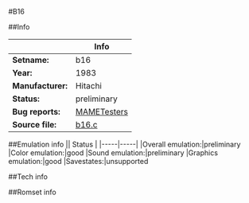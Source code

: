 #B16

##Info

||Info|
|-----|-----|
|**Setname:**|b16
|**Year:**|1983
|**Manufacturer:**|Hitachi
|**Status:**|preliminary
|**Bug reports:**|[MAMETesters](http://mametesters.org/view_all_set.php?type=1&temporary=y&search=b16.c)
|**Source file:**|[b16.c](https://github.com/mamedev/mame/blob/master/src/mess/drivers/b16.c)

##Emulation info
|| Status |
|-----|-----|
|Overall emulation:|preliminary
|Color emulation:|good
|Sound emulation:|preliminary
|Graphics emulation:|good
|Savestates:|unsupported

##Tech info

##Romset info

<!--- START OF EDITED COMMENT DO NOT TOUCH TEXT ABOVE-->
